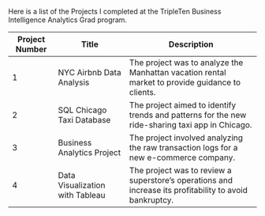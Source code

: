 
Here is a list of the Projects I completed at the TripleTen Business Intelligence Analytics Grad program. 


| Project Number | Title                           | Description                                                                 |
|----------------|---------------------------------|-----------------------------------------------------------------------------|
| 1              | NYC Airbnb Data Analysis         | The project was to analyze the Manhattan vacation rental market to provide guidance to clients. |
| 2              | SQL Chicago Taxi Database        | The project aimed to identify trends and patterns for the new ride-sharing taxi app in Chicago. |
| 3              | Business Analytics Project       | The project involved analyzing the raw transaction logs for a new e-commerce company. |
| 4              | Data Visualization with Tableau  | The project was to review a superstore’s operations and increase its profitability to avoid bankruptcy. |

